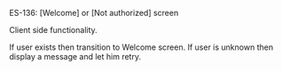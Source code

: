 ES-136: [Welcome] or [Not authorized] screen

Client side functionality.

If user exists then transition to Welcome screen.
If user is unknown then display a message and let him retry.
